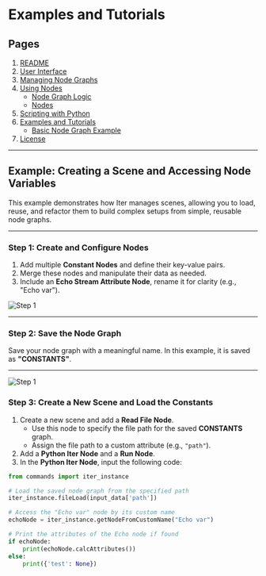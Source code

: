 # Examples and Tutorials

## Pages

1. [README](../README.md)
2. [User Interface](./ui-overview.md)
3. [Managing Node Graphs](./managing-node-graphs.md)
4. [Using Nodes](./using-nodes.md)
   - [Node Graph Logic](./node-graph-logic.md)
   - [Nodes](./node-list.md)
5. [Scripting with Python](./scripting-with-python.md)
6. [Examples and Tutorials](./examples-and-tutorials.md)
   - [Basic Node Graph Example](./basic-node-graph-example.md)
7. [License](./license.md)

---


## Example: Creating a Scene and Accessing Node Variables

This example demonstrates how Iter manages scenes, allowing you to load, reuse, and refactor them to build complex setups from simple, reusable node graphs.

---

### Step 1: Create and Configure Nodes

1. Add multiple **Constant Nodes** and define their key-value pairs. 
2. Merge these nodes and manipulate their data as needed.
3. Include an **Echo Stream Attribute Node**, rename it for clarity (e.g., "Echo var").

![Step 1](https://i.imgur.com/9Oy0txQ.png)

---

### Step 2: Save the Node Graph

Save your node graph with a meaningful name. In this example, it is saved as **"CONSTANTS"**.

---

![Step 1](https://i.imgur.com/rcIcyiu.png)

### Step 3: Create a New Scene and Load the Constants

1. Create a new scene and add a **Read File Node**.
   - Use this node to specify the file path for the saved **CONSTANTS** graph.
   - Assign the file path to a custom attribute (e.g., `"path"`).
2. Add a **Python Iter Node** and a **Run Node**.
3. In the **Python Iter Node**, input the following code:

```python
from commands import iter_instance

# Load the saved node graph from the specified path
iter_instance.fileLoad(input_data['path'])

# Access the "Echo var" node by its custom name
echoNode = iter_instance.getNodeFromCustomName("Echo var")

# Print the attributes of the Echo node if found
if echoNode:
    print(echoNode.calcAttributes())
else:
    print({'test': None})





